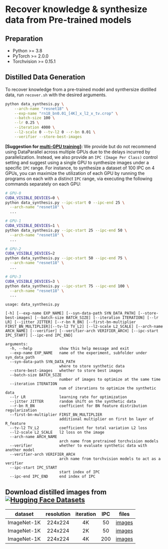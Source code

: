 # Recover knowledge & synthesize data from Pre-trained models

## Preparation

- Python >= 3.8
- PyTorch >= 2.0.0
- Torchvision >= 0.15.1


## Distilled Data Generation

To recover knowledge from a pre-trained model and synthersize distilled data, run `recover.sh` with the desired arguments.

```bash
python data_synthesis.py \
    --arch-name "resnet18" \
    --exp-name "rn18_bn0.01_[4K]_x_l2_x_tv.crop" \
    --batch-size 100 \
    --lr 0.25 \
    --iteration 4000 \
    --l2-scale 0 --tv-l2 0 --r-bn 0.01 \
    --verifier --store-best-images
```
**[Suggestion for [multi-GPU training](https://github.com/VILA-Lab/SRe2L/issues/1#issuecomment-1649766741)]:**  We provide but do not recommend using DataParallel across multiple GPUs due to the delays incurred by parallelization.
Instead, we also provide an `IPC (Image Per Class)` control setting and suggest using a single GPU to synthesize images under a specific `IPC` range.
For instance, to synthesize a dataset of 100 IPC on 4 GPUs, you can maximize the utilization of each GPU by running the programs on each with a distinct `IPC` range, via executing the following commands separately on each GPU:

```bash
# GPU-0
CUDA_VISIBLE_DEVICES=0 \
python data_synthesis.py --ipc-start 0 --ipc-end 25 \
  --arch-name "resnet18" \
  ...

# GPU-1
CUDA_VISIBLE_DEVICES=1 \
python data_synthesis.py --ipc-start 25 --ipc-end 50 \
  --arch-name "resnet18" \
  ...

# GPU-2
CUDA_VISIBLE_DEVICES=2
python data_synthesis.py --ipc-start 50 --ipc-end 75 \
  --arch-name "resnet18" \
  ...

# GPU-3
CUDA_VISIBLE_DEVICES=3 \
python data_synthesis.py --ipc-start 75 --ipc-end 100 \
  --arch-name "resnet18" \
  ...
```

```
usage: data_synthesis.py

[-h] [--exp-name EXP_NAME] [--syn-data-path SYN_DATA_PATH] [--store-best-images] [--batch-size BATCH_SIZE] [--iteration ITERATION] [--lr LR] [--jitter JITTER] [--r-bn R_BN] [--first-bn-multiplier FIRST_BN_MULTIPLIER][--tv-l2 TV_L2] [--l2-scale L2_SCALE] [--arch-name ARCH_NAME] [--verifier] [--verifier-arch VERIFIER_ARCH] [--ipc-start IPC_START] [--ipc-end IPC_END]

arguments:
  -h, --help            show this help message and exit
  --exp-name EXP_NAME   name of the experiment, subfolder under syn_data_path
  --syn-data-path SYN_DATA_PATH
                        where to store synthetic data
  --store-best-images   whether to store best images
  --batch-size BATCH_SIZE
                        number of images to optimize at the same time
  --iteration ITERATION
                        num of iterations to optimize the synthetic data
  --lr LR               learning rate for optimization
  --jitter JITTER       random shift on the synthetic data
  --r-bn R_BN           coefficient for BN feature distribution regularization
  --first-bn-multiplier FIRST_BN_MULTIPLIER
                        additional multiplier on first bn layer of R_feature
  --tv-l2 TV_L2         coefficient for total variation L2 loss
  --l2-scale L2_SCALE   l2 loss on the image
  --arch-name ARCH_NAME
                        arch name from pretrained torchvision models
  --verifier            whether to evaluate synthetic data with another model
  --verifier-arch VERIFIER_ARCH
                        arch name from torchvision models to act as a verifier
  --ipc-start IPC_START
                        start index of IPC
  --ipc-end IPC_END     end index of IPC
```



## Download distilled images from [![Hugging Face Datasets](https://img.shields.io/badge/%F0%9F%A4%97%20Hugging%20Face-Datasets-blue)](https://huggingface.co/datasets/zeyuanyin/SRe2L)


| dataset | resolution | iteration | IPC | files |
|:---:|:---:|:---:|:---:| :---:|
| ImageNet-1K | 224x224 | 4K | 50 | [images](https://huggingface.co/datasets/zeyuanyin/SRe2L/resolve/main/sre2l_in1k_rn18_4k_ipc50.zip)|
| ImageNet-1K | 224x224 | 2K | 50 | [images](https://huggingface.co/datasets/zeyuanyin/SRe2L/resolve/main/sre2l_in1k_rn18_2k_ipc50.zip)|
| ImageNet-1K | 224x224 | 4K | 200 | [images](https://huggingface.co/datasets/zeyuanyin/SRe2L/resolve/main/sre2l_in1k_rn18_4k_ipc200.zip)|
